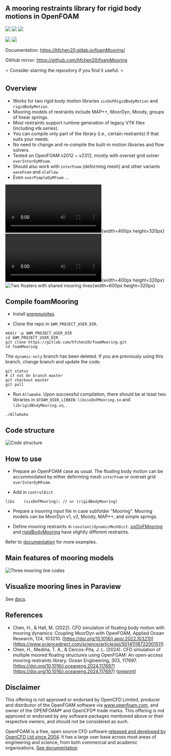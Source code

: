 ## A mooring restraints library for rigid body motions in OpenFOAM

![](https://img.shields.io/badge/OpenFOAM-v2012-brightgreen) 
![](https://img.shields.io/badge/v2212-brightgreen)
![](https://img.shields.io/badge/v2312-brightgreen)

![](https://img.shields.io/badge/MoorDyn-v1,v2-brightgreen) ![](https://img.shields.io/badge/Moody-v2-brightgreen)

Documentation: https://hfchen20.gitlab.io/foamMooring/

GitHub mirror: https://github.com/hfchen20/foamMooring

:star: Consider starring the repository if you find it useful. :star:

## Overview

- Works for two rigid body motion libraries `sixDoFRigidBodyMotion` and `rigidBodyMotion`.
- Mooring models of restraints include MAP++, MoorDyn, Moody, groups of linear springs.
- Most restraints support runtime generation of legacy VTK files (including vtk.series).
- You can compile only part of the library (i.e., certain restraints) if that suits your needs.
- No need to change and re-compile the built-in motion libraries and flow solvers.
- Tested on OpenFOAM v2012 ~ v2312, mostly with overset grid solver `overInterDyMFoam`.
- Should also work with `interFoam` (deforming mesh) and other variants `waveFoam` and `olaFlow`.
- Even `overPimpleDyMFoam` ...

![One floater](docs/video/Animation_overset3d_h12t20.mp4){width=400px height=320px}
![Two floaters](docs/video/twoBody_moored.mp4){width=400px height=320px}
![Two floaters with shared mooring lines](docs/img/twinFB_shared_mooring_tight.jpeg){width=600px height=320px}

<!-- ![Two floaters with shared moorings](docs/img/twinFB_shared_mooring.ogv) -->

## Compile foamMooring

- Install [prerequisites](https://hfchen20.gitlab.io/foamMooring/installation/#prerequisites).

- Clone the repo in `$WM_PROJECT_USER_DIR`.
```
mkdir -p $WM_PROJECT_USER_DIR 
cd $WM_PROJECT_USER_DIR
git clone https://gitlab.com/hfchen20/foamMooring.git
cd foamMooring 
```

The `dynamic-only` branch has been deleted. If you are previously using this branch, change branch and update the code.
```
git status
# if not On branch master
git checkout master
git pull
```

- Run `Allwmake`. Upon successful compilation, there should be at least two libraries in `$FOAM_USER_LIBBIN`: `libsixDoFMooring.so` and `librigidBodyMooring.so`, .
```
./Allwmake
```

## Code structure
![Code structure](docs/img/flowchart_foamMooring.svg)

## How to use

- Prepare an OpenFOAM case as usual. The floating body motion can be accommodated by either deforming mesh `interFoam` or overset grid `overInterDyMFoam`.

- Add in `controlDict`
```
libs    (sixDoFMooring); // or (rigidBodyMooring)
```

- Prepare a mooring input file in case subfolder "Mooring". Mooring models can be MoorDyn v1, v2, Moody, MAP++, and simple springs.

- Define mooring restraints in `constant/dynamicMeshDict`. [sixDoFMooring](https://hfchen20.gitlab.io/foamMooring/six-dof-mooring/) and [rigidBodyMooring](https://hfchen20.gitlab.io/foamMooring/rgb-mooring/) have slightly different restraints.

Refer to [documentation](https://hfchen20.gitlab.io/foamMooring/) for more examples.

## Main features of mooring models

![Three mooring line codes](docs/img/comparison_3_mooring_codes.PNG)

## Visualize mooring lines in Paraview

See [docs](https://hfchen20.gitlab.io/foamMooring/utilities/#visualize-mooring-lines).


## References

- Chen, H., & Hall, M. (2022). CFD simulation of floating body motion with mooring dynamics: Coupling MoorDyn with OpenFOAM,
Applied Ocean Research, 124, 103210. [https://doi.org/10.1016/j.apor.2022.103210](https://www.sciencedirect.com/science/article/pii/S0141118722001511)
- Chen, H., Medina, T. A., & Cercos-Pita, J. L. (2024). CFD simulation of multiple moored floating structures using OpenFOAM: An open-access mooring 
restraints library. Ocean Engineering, 303, 117697. [https://doi.org/10.1016/j.oceaneng.2024.117697](https://doi.org/10.1016/j.oceaneng.2024.117697) 
([preprint](http://dx.doi.org/10.13140/RG.2.2.34206.10569))

## Disclaimer

This offering is not approved or endorsed by OpenCFD Limited, producer and distributor of the OpenFOAM software via www.openfoam.com, and owner of the OPENFOAM® and OpenCFD® trade marks. This offering is not approved or endorsed by any software packages mentioned above or their respective owners, and should not be considered as such.

OpenFOAM is a free, open source CFD software [released and developed by OpenCFD Ltd since 2004](http://www.openfoam.com/history/).
It has a large user base across most areas of engineering and science, from both commercial and academic organisations. [See documentation](http://www.openfoam.com/documentation)

